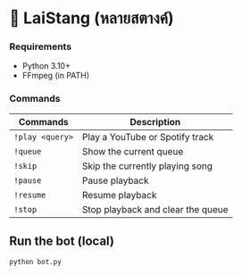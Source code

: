 # 🎵 LaiStang (หลายสตางค์)

### Requirements
- Python 3.10+
- FFmpeg (in PATH)

### Commands
| Commands         | Description |
|------------------|-------------|
| `!play <query>`  | Play a YouTube or Spotify track |
| `!queue`         | Show the current queue |
| `!skip`          | Skip the currently playing song |
| `!pause`         | Pause playback |
| `!resume`        | Resume playback |
| `!stop`          | Stop playback and clear the queue |

## Run the bot (local)
```bash
python bot.py
```